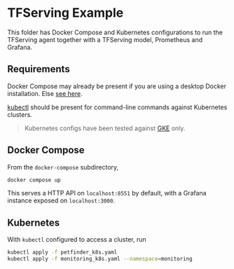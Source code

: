 # TFServing Example

This folder has Docker Compose and Kubernetes configurations to run the TFServing agent together with a TFServing model, Prometheus and Grafana.

## Requirements

Docker Compose may already be present if you are using a desktop Docker installation. Else [see here](https://docs.docker.com/compose/install/).

[kubectl](https://kubernetes.io/docs/tasks/tools/#kubectl) should be present for command-line commands against Kubernetes clusters.

> Kubernetes configs have been tested against [GKE](https://cloud.google.com/kubernetes-engine) only.

## Docker Compose

From the `docker-compose` subdirectory,

```bash
docker compose up
```

This serves a HTTP API on `localhost:8551` by default, with a Grafana instance exposed on `localhost:3000`.

## Kubernetes

With `kubectl` configured to access a cluster, run

```bash
kubectl apply -f petfinder_k8s.yaml
kubectl apply -f monitoring_k8s.yaml --namespace=monitoring
```